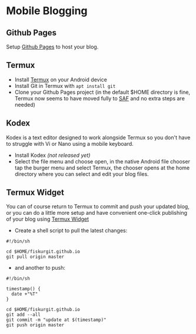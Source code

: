 # Mobile Blogging

## Github Pages

Setup [Github Pages](https://guides.github.com/features/pages/) to host your blog.

## Termux

* Install [Termux](https://termux.com/) on your Android device
* Install Git in Termux with `apt install git`
* Clone your Github Pages project (in the default $HOME directory is fine, Termux now seems to have moved fully to [SAF](https://developer.android.com/guide/topics/providers/document-provider) and no extra steps are needed)

## Kodex

Kodex is a text editor designed to work alongside Termux so you don't have to struggle with Vi or Nano using a mobile keyboard. 

* Install Kodex _(not released yet)_ 
* Select the file menu and choose open, in the native Android file chooser tap the burger menu and select Termux, the chooser opens at the home directory where you can select and edit your blog files.

## Termux Widget

You can of course return to Termux to commit and push your updated blog, or you can do a little more setup and have convenient one-click publishing of your blog using [Termux Widget](https://wiki.termux.com/wiki/Termux:Widget)

* Create a shell script to pull the latest changes:
```
#!/bin/sh

cd $HOME/fiskurgit.github.io
git pull origin master
```

* and another to push:
```
#!/bin/sh

timestamp() {
  date +"%T"
}

cd $HOME/fiskurgit.github.io
git add --all
git commit -m "update at $(timestamp)"
git push origin master
```
